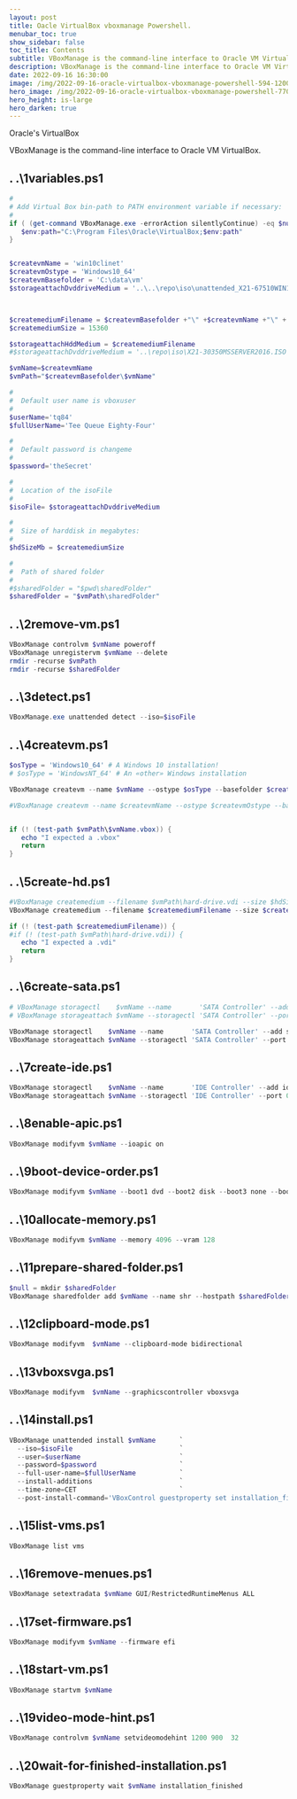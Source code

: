 ```yaml
---
layout: post
title: Oacle VirtualBox vboxmanage Powershell.
menubar_toc: true
show_sidebar: false
toc_title: Contents
subtitle: VBoxManage is the command-line interface to Oracle VM VirtualBox.
description: VBoxManage is the command-line interface to Oracle VM VirtualBox.
date: 2022-09-16 16:30:00
image: /img/2022-09-16-oracle-virtualbox-vboxmanage-powershell-594-1200x800.jpg
hero_image: /img/2022-09-16-oracle-virtualbox-vboxmanage-powershell-770-800x600.jpg
hero_height: is-large
hero_darken: true
---
```


Oracle's VirtualBox

VBoxManage is the command-line interface to Oracle VM VirtualBox.

## . .\1variables.ps1

```powershell
#
# Add Virtual Box bin-path to PATH environment variable if necessary:
#
if ( (get-command VBoxManage.exe -errorAction silentlyContinue) -eq $null) {
   $env:path="C:\Program Files\Oracle\VirtualBox;$env:path"
}


$createvmName = 'win10clinet' 
$createvmOstype = 'Windows10_64' 
$createvmBasefolder = 'C:\data\vm' 
$storageattachDvddriveMedium = '..\..\repo\iso\unattended_X21-67510WIN10.iso'



$createmediumFilename = $createvmBasefolder +"\" +$createvmName +"\" + $createvmName +".vdi"
$createmediumSize = 15360

$storageattachHddMedium = $createmediumFilename
#$storageattachDvddriveMedium = '..\repo\iso\X21-30350MSSERVER2016.ISO'

$vmName=$createvmName
$vmPath="$createvmBasefolder\$vmName"

#
#  Default user name is vboxuser
#
$userName='tq84'
$fullUserName='Tee Queue Eighty-Four'

#
#  Default password is changeme
#
$password='theSecret'

#
#  Location of the isoFile
#
$isoFile= $storageattachDvddriveMedium

#
#  Size of harddisk in megabytes:
#
$hdSizeMb = $createmediumSize

#
#  Path of shared folder
#
#$sharedFolder = "$pwd\sharedFolder"
$sharedFolder = "$vmPath\sharedFolder"
```



## . .\2remove-vm.ps1

```powershell
VBoxManage controlvm $vmName poweroff
VBoxManage unregistervm $vmName --delete
rmdir -recurse $vmPath
rmdir -recurse $sharedFolder
```



## . .\3detect.ps1

```powershell
VBoxManage.exe unattended detect --iso=$isoFile
```



## . .\4createvm.ps1

```powershell
$osType = 'Windows10_64' # A Windows 10 installation!
# $osType = 'WindowsNT_64' # An «other» Windows installation

VBoxManage createvm --name $vmName --ostype $osType --basefolder $createvmBasefolder --register

#VBoxManage createvm --name $createvmName --ostype $createvmOstype --basefolder $createvmBasefolder --register


if (! (test-path $vmPath\$vmName.vbox)) {
   echo "I expected a .vbox"
   return
}
```


## . .\5create-hd.ps1

```powershell
#VBoxManage createmedium --filename $vmPath\hard-drive.vdi --size $hdSizeMb
VBoxManage createmedium --filename $createmediumFilename --size $createmediumSize

if (! (test-path $createmediumFilename)) {
#if (! (test-path $vmPath\hard-drive.vdi)) {
   echo "I expected a .vdi"
   return
}
```


## . .\6create-sata.ps1

```powershell
# VBoxManage storagectl    $vmName --name       'SATA Controller' --add sata --controller IntelAHCI
# VBoxManage storageattach $vmName --storagectl 'SATA Controller' --port 0 --device 0 --type hdd --medium $vmPath/hard-drive.vdi

VBoxManage storagectl    $vmName --name       'SATA Controller' --add sata --controller IntelAHCI
VBoxManage storageattach $vmName --storagectl 'SATA Controller' --port 0 --device 0 --type hdd --medium $storageattachHddMedium
```


## . .\7create-ide.ps1

```powershell
VBoxManage storagectl    $vmName --name       'IDE Controller' --add ide
VBoxManage storageattach $vmName --storagectl 'IDE Controller' --port 0 --device 0 --type dvddrive --medium $isoFile
```


## . .\8enable-apic.ps1

```powershell
VBoxManage modifyvm $vmName --ioapic on
```



## . .\9boot-device-order.ps1

```powershell
VBoxManage modifyvm $vmName --boot1 dvd --boot2 disk --boot3 none --boot4 none
```


## . .\10allocate-memory.ps1
```powershell
VBoxManage modifyvm $vmName --memory 4096 --vram 128
```

## . .\11prepare-shared-folder.ps1

```powershell
$null = mkdir $sharedFolder
VBoxManage sharedfolder add $vmName --name shr --hostpath $sharedFolder --automount
```



## . .\12clipboard-mode.ps1

```powershell
VBoxManage modifyvm  $vmName --clipboard-mode bidirectional
```


## . .\13vboxsvga.ps1

```powershell
VBoxManage modifyvm  $vmName --graphicscontroller vboxsvga
```


## . .\14install.ps1

```powershell
VBoxManage unattended install $vmName      `
  --iso=$isoFile                           `
  --user=$userName                         `
  --password=$password                     `
  --full-user-name=$fullUserName           `
  --install-additions                      `
  --time-zone=CET                          `
  --post-install-command='VBoxControl guestproperty set installation_finished y'
```


## . .\15list-vms.ps1

```powershell
VBoxManage list vms
```



## . .\16remove-menues.ps1

```powershell
VBoxManage setextradata $vmName GUI/RestrictedRuntimeMenus ALL
```



## . .\17set-firmware.ps1

```powershell
VBoxManage modifyvm $vmName --firmware efi
```


## . .\18start-vm.ps1

```powershell
VBoxManage startvm $vmName
```



## . .\19video-mode-hint.ps1

```powershell
VBoxManage controlvm $vmName setvideomodehint 1200 900  32
```



## . .\20wait-for-finished-installation.ps1

```powershell
VBoxManage guestproperty wait $vmName installation_finished
```




